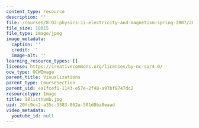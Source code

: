 ```yaml
---
content_type: resource
description: ''
file: /courses/8-02-physics-ii-electricity-and-magnetism-spring-2007/20fc9cc2a35c3583862a501d8ba8eaad_18licthumb.jpg
file_size: 18015
file_type: image/jpeg
image_metadata:
  caption: ''
  credit: ''
  image-alt: ''
learning_resource_types: []
license: https://creativecommons.org/licenses/by-nc-sa/4.0/
ocw_type: OCWImage
parent_title: Visualizations
parent_type: CourseSection
parent_uid: ea1fcef1-1143-e57e-2f48-a97bf8747dc2
resourcetype: Image
title: 18licthumb.jpg
uid: 20fc9cc2-a35c-3583-862a-501d8ba8eaad
video_metadata:
  youtube_id: null
---
```

